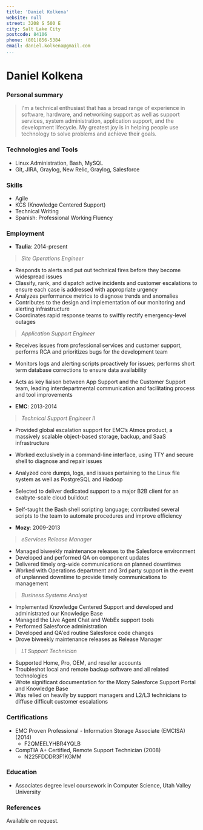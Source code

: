```yaml
---
title: 'Daniel Kolkena'
website: null
street: 3208 S 500 E
city: Salt Lake City
postcode: 84106
phone: (801)856-5384
email: daniel.kolkena@gmail.com
...
```

# Daniel Kolkena

### Personal summary

> I'm a technical enthusiast that has a broad range of experience in software, hardware, and networking support as well as support services, system administration, application support, and the development lifecycle. My greatest joy is in helping people use technology to solve problems and achieve their goals.

### Technologies and Tools
- Linux Administration, Bash, MySQL
- Git, JIRA, Graylog, New Relic, Graylog, Salesforce

### Skills
- Agile
- KCS (Knowledge Centered Support)
- Technical Writing
- Spanish: Professional Working Fluency

### Employment

- **Taulia**: 2014-present

> *Site Operations Engineer*
- Responds to alerts and put out technical fires before they become widespread issues
- Classify, rank, and dispatch active incidents and customer escalations to ensure each case is addressed with appropriate urgency
- Analyzes performance metrics to diagnose trends and anomalies
- Contributes to the design and implementation of our monitoring and alerting infrastructure
- Coordinates rapid response teams to swiftly rectify emergency-level outages

> *Application Support Engineer*
- Receives issues from professional services and customer support, performs RCA and prioritizes bugs for the development team
- Monitors logs and alerting scripts proactively for issues; performs short term database corrections to ensure data availability
- Acts as key liaison between App Support and the Customer Support team, leading interdepartmental communication and facilitating process and tool improvements

- **EMC**: 2013-2014

> *Technical Support Engineer II*
- Provided global escalation support for EMC’s Atmos product, a massively scalable object-based storage, backup, and SaaS infrastructure
- Worked exclusively in a command-line interface, using TTY and secure shell to diagnose and repair issues
- Analyzed core dumps, logs, and issues pertaining to the Linux file system as well as PostgreSQL and Hadoop
- Selected to deliver dedicated support to a major B2B client for an exabyte-scale cloud buildout
- Self-taught the Bash shell scripting language; contributed several scripts to the team to automate procedures and improve efficiency

- **Mozy**: 2009-2013

> *eServices Release Manager*
- Managed biweekly maintenance releases to the Salesforce environment
- Developed and performed QA on component updates
- Delivered timely org-wide communications on planned downtimes
- Worked with Operations department and 3rd party support in the event of unplanned downtime to provide timely communications to management

> *Business Systems Analyst*
- Implemented Knowledge Centered Support and developed and administrated our Knowledge Base
- Managed the Live Agent Chat and WebEx support tools
- Performed Salesforce administration
- Developed and QA'ed routine Salesforce code changes
- Drove biweekly maintenance releases as Release Manager

> *L1 Support Technician*
- Supported Home, Pro, OEM, and reseller accounts
- Troubleshot local and remote backup software and all related technologies
- Wrote significant documentation for the Mozy Salesforce Support Portal and Knowledge Base
- Was relied on heavily by support managers and L2/L3 technicians to diffuse difficult customer escalations

### Certifications

- EMC Proven Professional - Information Storage Associate (EMCISA) (2014)
  - F2QMEELYHBR4YQLB
- CompTIA A+ Certified, Remote Support Technician (2008)
  - N225FDDDR3F1KGMM

### Education

- Associates degree level coursework in Computer Science, Utah Valley University

### References

Available on request.
